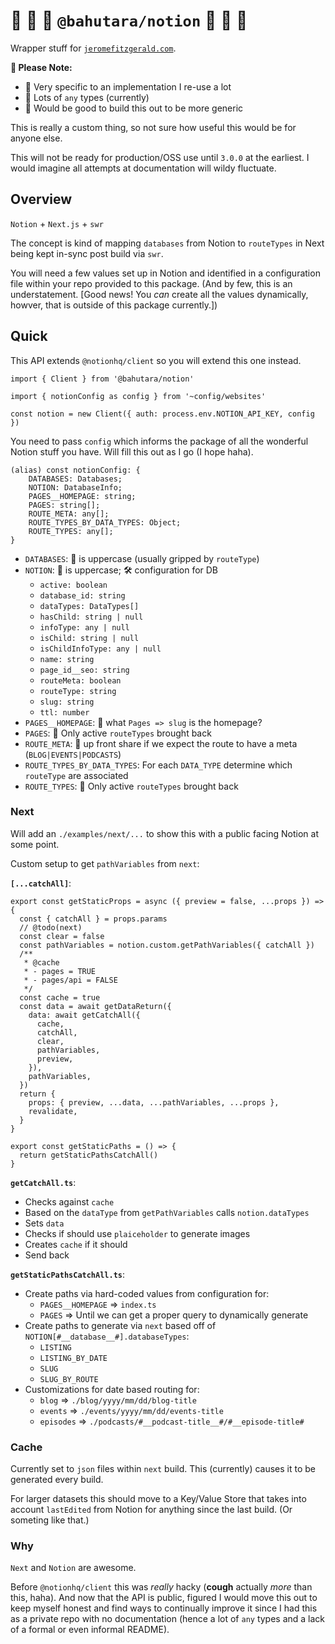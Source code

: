 # 🚧️ 🚧️ 🚧️ `@bahutara/notion` 🚧️ 🚧️ 🚧️

Wrapper stuff for [`jeromefitzgerald.com`](https://jeromefitzgerald.com).

**📝️ Please Note:**

- 🧐 Very specific to an implementation I re-use a lot
- 😬 Lots of `any` types (currently)
- 🤔️ Would be good to build this out to be more generic

This is really a custom thing, so not sure how useful this would be for anyone else.

This will not be ready for production/OSS use until `3.0.0` at the earliest. I would imagine all attempts at documentation will wildy fluctuate.

## Overview

`Notion` + `Next.js` + `swr`

The concept is kind of mapping `databases` from Notion to `routeTypes` in Next being kept in-sync post build via `swr`.

You will need a few values set up in Notion and identified in a configuration file within your repo provided to this package. (And by few, this is an understatement. [Good news! You _can_ create all the values dynamically, howver, that is outside of this package currently.])

## Quick

This API extends `@notionhq/client` so you will extend this one instead.

```tsx
import { Client } from '@bahutara/notion'

import { notionConfig as config } from '~config/websites'

const notion = new Client({ auth: process.env.NOTION_API_KEY, config })
```

You need to pass `config` which informs the package of all the wonderful Notion stuff you have. Will fill this out as I go (I hope haha).

```tsx
(alias) const notionConfig: {
    DATABASES: Databases;
    NOTION: DatabaseInfo;
    PAGES__HOMEPAGE: string;
    PAGES: string[];
    ROUTE_META: any[];
    ROUTE_TYPES_BY_DATA_TYPES: Object;
    ROUTE_TYPES: any[];
}
```

- `DATABASES`: 🔑️ is uppercase (usually gripped by `routeType`)
- `NOTION`: 🔑️ is uppercase; 🛠️ configuration for DB
  - `active: boolean`
  - `database_id: string`
  - `dataTypes: DataTypes[]`
  - `hasChild: string | null`
  - `infoType: any | null`
  - `isChild: string | null`
  - `isChildInfoType: any | null`
  - `name: string`
  - `page_id__seo: string`
  - `routeMeta: boolean`
  - `routeType: string`
  - `slug: string`
  - `ttl: number`
- `PAGES__HOMEPAGE`: 🤕️ what `Pages => slug` is the homepage?
- `PAGES`: 🤕️ Only active `routeTypes` brought back
- `ROUTE_META`: 🤕️ up front share if we expect the route to have a meta (`BLOG|EVENTS|PODCASTS`)
- `ROUTE_TYPES_BY_DATA_TYPES`: For each `DATA_TYPE` determine which `routeType` are associated
- `ROUTE_TYPES`: 🤕️ Only active `routeTypes` brought back

### Next

Will add an `./examples/next/...` to show this with a public facing Notion at some point.

Custom setup to get `pathVariables` from `next`:

**`[...catchAll]`**:

```tsx
export const getStaticProps = async ({ preview = false, ...props }) => {
  const { catchAll } = props.params
  // @todo(next)
  const clear = false
  const pathVariables = notion.custom.getPathVariables({ catchAll })
  /**
   * @cache
   * - pages = TRUE
   * - pages/api = FALSE
   */
  const cache = true
  const data = await getDataReturn({
    data: await getCatchAll({
      cache,
      catchAll,
      clear,
      pathVariables,
      preview,
    }),
    pathVariables,
  })
  return {
    props: { preview, ...data, ...pathVariables, ...props },
    revalidate,
  }
}

export const getStaticPaths = () => {
  return getStaticPathsCatchAll()
}
```

**`getCatchAll.ts`**:

- Checks against `cache`
- Based on the `dataType` from `getPathVariables` calls `notion.dataTypes`
- Sets `data`
- Checks if should use `plaiceholder` to generate images
- Creates `cache` if it should
- Send back

**`getStaticPathsCatchAll.ts`**:

- Create paths via hard-coded values from configuration for:
  - `PAGES__HOMEPAGE` => `index.ts`
  - `PAGES` => Until we can get a proper query to dynamically generate
- Create paths to generate via `next` based off of `NOTION[#__database__#].databaseTypes`:
  - `LISTING`
  - `LISTING_BY_DATE`
  - `SLUG`
  - `SLUG_BY_ROUTE`
- Customizations for date based routing for:
  - `blog` => `./blog/yyyy/mm/dd/blog-title`
  - `events` => `./events/yyyy/mm/dd/events-title`
  - `episodes` => `./podcasts/#__podcast-title__#/#__episode-title#`

### Cache

Currently set to `json` files within `next` build. This (currently) causes it to be generated every build.

For larger datasets this should move to a Key/Value Store that takes into account `lastEdited` from Notion for anything since the last build. (Or someting like that.)

### Why

`Next` and `Notion` are awesome.

Before `@notionhq/client` this was _really_ hacky (**cough** actually _more_ than this, haha). And now that the API is public, figured I would move this out to keep myself honest and find ways to continually improve it since I had this as a private repo with no documentation (hence a lot of `any` types and a lack of a formal or even informal README).
